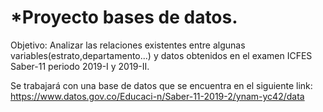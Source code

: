 # *Proyecto bases de datos.

Objetivo: Analizar las relaciones existentes entre algunas variables(estrato,departamento...) y datos obtenidos en el examen ICFES Saber-11 periodo 2019-I y 2019-II.

Se trabajará con una base de datos que se encuentra en el siguiente link: https://www.datos.gov.co/Educaci-n/Saber-11-2019-2/ynam-yc42/data



